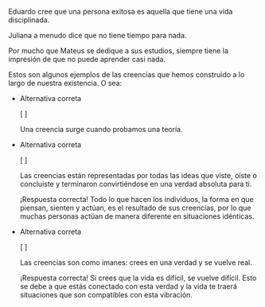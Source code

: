 Eduardo cree que una persona exitosa es aquella que tiene una vida disciplinada.

Juliana a menudo dice que no tiene tiempo para nada.

Por mucho que Mateus se dedique a sus estudios, siempre tiene la impresión de que no puede aprender casi nada.

Estos son algunos ejemplos de las creencias que hemos construido a lo largo de nuestra existencia. O sea:

- Alternativa correta
    
    [ ] 
    
    Una creencia surge cuando probamos una teoría.
    
- Alternativa correta
    
    [ ] 
    
    Las creencias están representadas por todas las ideas que viste, oíste o concluiste y terminaron convirtiéndose en una verdad absoluta para ti.
    
    ¡Respuesta correcta! Todo lo que hacen los individuos, la forma en que piensan, sienten y actúan, es el resultado de sus creencias, por lo que muchas personas actúan de manera diferente en situaciones idénticas.
    
- Alternativa correta
    
    [ ] 
    
    Las creencias son como imanes: crees en una verdad y se vuelve real.
    
    ¡Respuesta correcta! Si crees que la vida es difícil, se vuelve difícil. Esto se debe a que estás conectado con esta verdad y la vida te traerá situaciones que son compatibles con esta vibración.